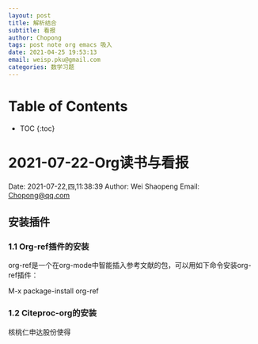 ```yaml
---
layout: post
title: 解析结合
subtitle: 看报
author: Chopong
tags: post note org emacs 吸入
date: 2021-04-25 19:53:13
email: weisp.pku@gmail.com
categories: 数学习题
---
```

# Table of Contents #
* TOC
{:toc}

# 2021-07-22-Org读书与看报 #

Date: 2021-07-22,四,11:38:39
Author: Wei Shaopeng
Email: Chopong@qq.com


## 安装插件 ##

### 1.1 Org-ref插件的安装 ###

org-ref是一个在org-mode中智能插入参考文献的包，可以用如下命令安装org-ref插件：

M-x package-install org-ref

### 1.2 Citeproc-org的安装 ###

核桃仁申达股份使得

